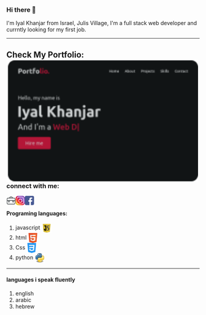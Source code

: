 ### Hi there 👋

I'm Iyal Khanjar from Israel, Julis Village, I'm a full stack web developer and currntly looking for my first job.
___
Check My Portfolio:
 <img align="left" src="https://github.com/Iyal-Khanjar/Iyal-khanjar/blob/main/Porfolio%20image.png" width="500" height="320" />
---
### connect with me:
[<img align="left" alt="protfolio" width="24px" src="https://github.com/rawi123/images/blob/main/protfolio.png"/>][protfolio]
[<img align="left" alt="instagram" width="24px" src="https://github.com/rawi123/images/blob/main/instagram.png"/>][instagram]
[<img align="left" alt="facebook" width="24px" src="https://github.com/rawi123/images/blob/main/facebook.png"/>][facebook]
<br />

#### Programing languages:

1. javascript <img align="center" width="26px" src="https://github.com/rawi123/images/blob/main/js.png"/>
3. html <img align="center" width="26px" src="https://github.com/rawi123/images/blob/main/html.png"/>
4. Css <img align="center" width="26px" src="https://github.com/rawi123/images/blob/main/css.png"/>
5. python <img align="center" width="26px" src="https://github.com/rawi123/images/blob/main/python.png"/>
---
#### languages i speak fluently
1. english
2. arabic
3. hebrew

[protfolio]: https://rawi-protfolio.netlify.app/ "Rawi Lahiany protfolio"
[facebook]: https://www.facebook.com/rawi.lahyani "Rawi Lahiany facebook"
[instagram]: https://www.instagram.com/rawi_lahiany/ "Rawi Lahiany instagram"
<!-- [linkedin]: "Rawi Lahiany linkedin" -->
